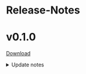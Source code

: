 # Release-Notes

<!--
[Download](/LayerOverlayExtension%20v0.2.0.zip)
# v0.2.0
<details><summary>Update notes</summary>

+ Lorem Ipsum
</details>
-->

# v0.1.0
[Download](/LayerOverlayExtension%20v0.1.0.zip)
<details><summary>Update notes</summary>

+ The first version
</details>